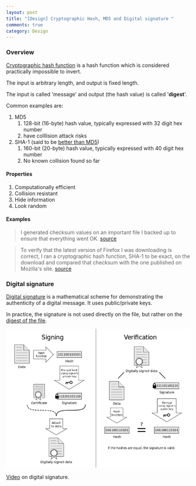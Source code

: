 ```yaml
---
layout: post
title: "[Design] Cryptographic Hash, MD5 and Digital signature "
comments: true
category: Design
---
```


### Overview

[Cryptographic hash function](http://en.wikipedia.org/wiki/Cryptographic_hash_function) is a hash function which is considered practically impossible to invert.

The input is arbitrary length, and output is fixed length.

The input is called 'message' and output (the hash value) is called '**digest**'.

Common examples are:

1. MD5
   1. 128-bit (16-byte) hash value, typically expressed with 32 digit hex number
   1. have colllision attack risks
1. SHA-1 (said to be [better than MD5](http://security.stackexchange.com/questions/19705/is-sha1-better-than-md5-only-because-it-generates-a-hash-of-160-bits))
   1. 160-bit (20-byte) hash value, typically expressed with 40 digit hex number
   1. No known collision found so far

#### Properties

1. Computationally efficient
1. Collision resistant
1. Hide information
1. Look random

#### Examples

> I generated checksum values on an important file I backed up to ensure that everything went OK. [source](http://pcsupport.about.com/od/termsm/g/md5.htm)

> To verify that the latest version of Firefox I was downloading is correct, I ran a cryptographic hash function, SHA-1 to be exact, on the download and compared that checksum with the one published on Mozilla's site. [source](http://pcsupport.about.com/od/termsc/g/cryptographic-hash-function.htm)

### Digital signature

[Digital signature](http://en.wikipedia.org/wiki/Digital_signature) is a mathematical scheme for demonstrating the authenticity of a digital message. It uses public/private keys.

In practice, the signature is not used directly on the file, but rather on the [digest of the file](http://en.wikipedia.org/wiki/Digital_signature#How_they_work).

![](/images/Digital-Signature-diagram.png)

[Video](https://www.khanacademy.org/economics-finance-domain/core-finance/money-and-banking/bitcoin/v/bitcoin-digital-signatures) on digital signature.
